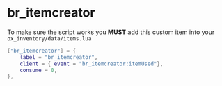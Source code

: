 # br_itemcreator

To make sure the script works you **MUST** add this custom item into your `ox_inventory/data/items.lua`
```lua
["br_itemcreator"] = {
    label = "br_itemcreator",
    client = { event = "br_itemcreator:itemUsed"},
    consume = 0,
},
```